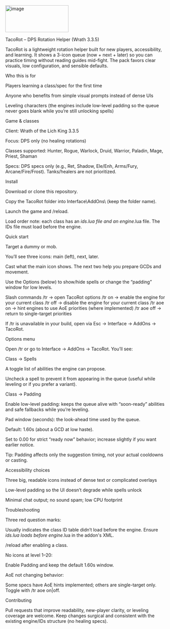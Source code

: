 <img width="197" height="84" alt="image" src="https://github.com/user-attachments/assets/407c86b2-439e-49d2-839f-cd485d1fe56a" />

TacoRot – DPS Rotation Helper (Wrath 3.3.5)

TacoRot is a lightweight rotation helper built for new players, accessibility, and learning. It shows a 3-icon queue (now + next + later) so you can practice timing without reading guides mid-fight. The pack favors clear visuals, low configuration, and sensible defaults.

Who this is for

Players learning a class/spec for the first time

Anyone who benefits from simple visual prompts instead of dense UIs

Leveling characters (the engines include low-level padding so the queue never goes blank while you’re still unlocking spells)

Game & classes

Client: Wrath of the Lich King 3.3.5

Focus: DPS only (no healing rotations)

Classes supported: Hunter, Rogue, Warlock, Druid, Warrior, Paladin, Mage, Priest, Shaman

Specs: DPS specs only (e.g., Ret, Shadow, Ele/Enh, Arms/Fury, Arcane/Fire/Frost). Tanks/healers are not prioritized.

Install

Download or clone this repository.

Copy the TacoRot folder into Interface\AddOns\ (keep the folder name).

Launch the game and /reload.

Load order note: each class has an *_ids.lua file and an engine_*.lua file. The IDs file must load before the engine.

Quick start

Target a dummy or mob.

You’ll see three icons: main (left), next, later.

Cast what the main icon shows. The next two help you prepare GCDs and movement.

Use the Options (below) to show/hide spells or change the “padding” window for low levels.

Slash commands
/tr                -> open TacoRot options
/tr on             -> enable the engine for your current class
/tr off            -> disable the engine for your current class
/tr aoe on         -> hint engines to use AoE priorities (where implemented)
/tr aoe off        -> return to single-target priorities


If /tr is unavailable in your build, open via Esc → Interface → AddOns → TacoRot.

Options menu

Open /tr or go to Interface → AddOns → TacoRot. You’ll see:

Class → Spells

A toggle list of abilities the engine can propose.

Uncheck a spell to prevent it from appearing in the queue (useful while leveling or if you prefer a variant).

Class → Padding

Enable low-level padding: keeps the queue alive with “soon-ready” abilities and safe fallbacks while you’re leveling.

Pad window (seconds): the look-ahead time used by the queue.

Default: 1.60s (about a GCD at low haste).

Set to 0.00 for strict “ready now” behavior; increase slightly if you want earlier notice.

Tip: Padding affects only the suggestion timing, not your actual cooldowns or casting.

Accessibility choices

Three big, readable icons instead of dense text or complicated overlays

Low-level padding so the UI doesn’t degrade while spells unlock

Minimal chat output; no sound spam; low CPU footprint

Troubleshooting

Three red question marks:

Usually indicates the class ID table didn’t load before the engine. Ensure *_ids.lua loads before engine_*.lua in the addon's XML.

/reload after enabling a class.

No icons at level 1–20:

Enable Padding and keep the default 1.60s window.

AoE not changing behavior:

Some specs have AoE hints implemented; others are single-target only. Toggle with /tr aoe on|off.

Contributing

Pull requests that improve readability, new-player clarity, or leveling coverage are welcome. Keep changes surgical and consistent with the existing engine/IDs structure (no healing specs).
